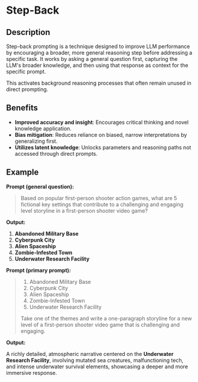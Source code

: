 # Step-Back

## Description

Step-back prompting is a technique designed to improve LLM performance by encouraging a broader, more general reasoning step before addressing a specific task.
It works by asking a general question first, capturing the LLM's broader knowledge, and then using that response as context for the specific prompt.

This activates background reasoning processes that often remain unused in direct prompting.

## Benefits

- **Improved accuracy and insight**: Encourages critical thinking and novel knowledge application.
- **Bias mitigation**: Reduces reliance on biased, narrow interpretations by generalizing first.
- **Utilizes latent knowledge**: Unlocks parameters and reasoning paths not accessed through direct prompts.

## Example

**Prompt (general question):**

> Based on popular first-person shooter action games, what are 5 fictional key settings that contribute to a challenging and engaging level storyline in a first-person shooter video game?

**Output:**

1. **Abandoned Military Base**
2. **Cyberpunk City**
3. **Alien Spaceship**
4. **Zombie-Infested Town**
5. **Underwater Research Facility**

**Prompt (primary prompt):**

> 1. Abandoned Military Base
> 2. Cyberpunk City
> 3. Alien Spaceship
> 4. Zombie-Infested Town
> 5. Underwater Research Facility
>
> Take one of the themes and write a one-paragraph storyline for a new level of a first-person shooter video game that is challenging and engaging.

**Output:**

A richly detailed, atmospheric narrative centered on the **Underwater Research Facility**, involving mutated sea creatures, malfunctioning tech, and intense underwater survival elements, showcasing a deeper and more immersive response.
